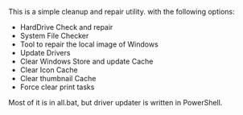This is a simple cleanup and repair utility. with the following options:

* HardDrive Check and repair
* System File Checker
* Tool to repair the local image of Windows
* Update Drivers
* Clear Windows Store and update Cache
* Clear Icon Cache
* Clear thumbnail Cache
* Force clear print tasks

Most of it is in all.bat, but driver updater is written in PowerShell.
